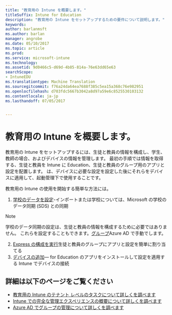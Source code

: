 ```yaml
---
title: "教育用の Intune を概要します。"
titleSuffix: Intune for Education
description: "教育用の Intune をセットアップするための要件について説明します。"
keywords: 
author: barlanmsft
ms.author: barlan
manager: angrobe
ms.date: 05/10/2017
ms.topic: article
ms.prod: 
ms.service: microsoft-intune
ms.technology: 
ms.assetid: 9d0466c5-d69d-4b85-814a-76e63dd65e63
searchScope:
- IntuneEDU
ms.translationtype: Machine Translation
ms.sourcegitcommit: f76a24da64ea7688f385c5ea15a368c76e982951
ms.openlocfilehash: d703fdc5667b3042a8d97a59e6c8525530103132
ms.contentlocale: ja-jp
ms.lasthandoff: 07/05/2017


---
```


# <a name="get-started-with-intune-for-education"></a>教育用の Intune を概要します。

教育用の Intune をセットアップするには、生徒と教員の情報を構成し、学生、教師の場合、およびデバイスの情報を管理します。 最初の手順では情報を取得する、生徒と教員を Intune に Education、生徒と教員のグループ用のアプリと設定を配置します。 は、デバイスに必要な設定を設定した後にそれらをデバイスに適用して、起動管理下で使用することです。

教育用の Intune の使用を開始する簡単な方法には。

1. [学校のデータを設定](what-is-school-data-sync.md)-インポートまたは学校については、Microsoft の学校のデータ同期 (SDS) との同期

> [!NOTE]
> 学校のデータ同期の設定は、生徒と教員の情報を構成するために必要ではありません。 これらを設定することもできます。[グループ](what-are-groups.md)Azure AD で手動でします。

2. [Express の構成を実行](what-is-express-configuration.md)生徒と教員のグループにアプリと設定を簡単に割り当てる
3. [デバイスの追加](how-do-i-add-devices.md)— for Education のアプリをインストールして設定を適用する Intune でデバイスの接続

## <a name="find-out-more"></a>詳細は以下のページをご覧ください
- [教育用の Intune のテナント レベルのタスクについて詳しくを調べます](what-are-tenants.md)
- [Intune での完全な管理エクスペリエンスの概要について詳しくを調べます](https://docs.microsoft.com/intune/get-started/start-with-a-paid-subscription-to-microsoft-intune)
- [Azure AD でグループの管理について詳しくを調べます](https://docs.microsoft.com/azure/active-directory/active-directory-groups-create-azure-portal)


